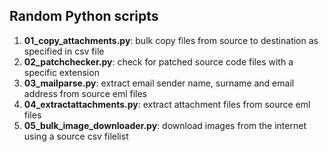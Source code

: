 ## Random Python scripts

1. **01_copy_attachments.py**: bulk copy files from source to destination as specified in csv file
1. **02_patchchecker.py**: check for patched source code files with a specific extension
1. **03_mailparse.py**: extract email sender name, surname and email address from source eml files
1. **04_extractattachments.py**: extract attachment files from source eml files
1. **05_bulk_image_downloader.py**: download images from the internet using a source csv filelist